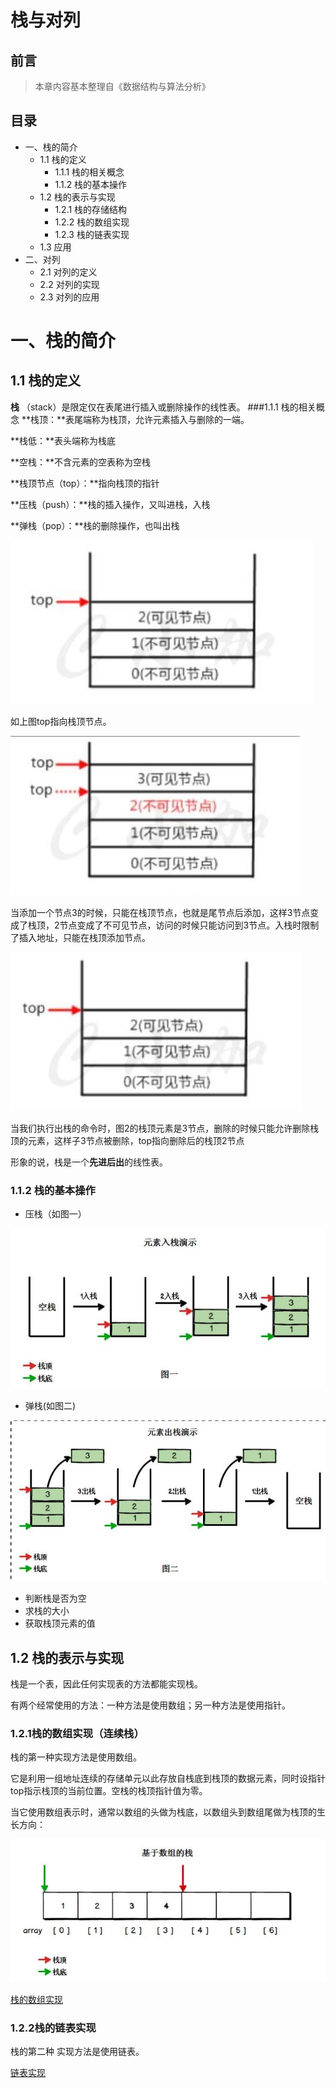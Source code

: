 # 栈与对列

## 前言
>本章内容基本整理自《数据结构与算法分析》

## 目录
- 一、栈的简介
  - 1.1 栈的定义
  	- 1.1.1 栈的相关概念
  	- 1.1.2 栈的基本操作 
  - 1.2 栈的表示与实现
  	- 1.2.1 栈的存储结构
  	- 1.2.2 栈的数组实现
  	- 1.2.3 栈的链表实现	 
  - 1.3 应用
- 二、对列
  - 2.1 对列的定义
  - 2.2 对列的实现
  - 2.3 对列的应用

# 一、栈的简介
## 1.1 栈的定义
**栈** （stack）是限定仅在表尾进行插入或删除操作的线性表。
###1.1.1 栈的相关概念
**栈顶：**表尾端称为栈顶，允许元素插入与删除的一端。

**栈低：**表头端称为栈底

**空栈：**不含元素的空表称为空栈

**栈顶节点（top）：**指向栈顶的指针

**压栈（push）：**栈的插入操作，又叫进栈，入栈

**弹栈（pop）：**栈的删除操作，也叫出栈

 ![](https://github.com/jvshwang/Linux-Basics/blob/master/doc/img/stark_and_queue/1.jpg)

如上图top指向栈顶节点。

 ![](https://github.com/jvshwang/Linux-Basics/blob/master/doc/img/stark_and_queue/2.jpg)

当添加一个节点3的时候，只能在栈顶节点，也就是尾节点后添加，这样3节点变成了栈顶，2节点变成了不可见节点，访问的时候只能访问到3节点。入栈时限制了插入地址，只能在栈顶添加节点。

 ![](https://github.com/jvshwang/Linux-Basics/blob/master/doc/img/stark_and_queue/3.jpg)

当我们执行出栈的命令时，图2的栈顶元素是3节点，删除的时候只能允许删除栈顶的元素，这样子3节点被删除，top指向删除后的栈顶2节点

形象的说，栈是一个**先进后出**的线性表。

### 1.1.2 栈的基本操作
- 压栈（如图一）

![](https://github.com/jvshwang/Linux-Basics/blob/master/doc/img/stark_and_queue/1.1.jpg)

- 弹栈(如图二)

![](https://github.com/jvshwang/Linux-Basics/blob/master/doc/img/stark_and_queue/21.2.jpg)

- 判断栈是否为空
- 求栈的大小
- 获取栈顶元素的值


## 1.2 栈的表示与实现
栈是一个表，因此任何实现表的方法都能实现栈。

有两个经常使用的方法：一种方法是使用数组；另一种方法是使用指针。

### 1.2.1栈的数组实现（连续栈）
栈的第一种实现方法是使用数组。

它是利用一组地址连续的存储单元以此存放自栈底到栈顶的数据元素，同时设指针top指示栈顶的当前位置。空栈的栈顶指针值为零。

当它使用数组表示时，通常以数组的头做为栈底，以数组头到数组尾做为栈顶的生长方向：

![](https://github.com/jvshwang/Linux-Basics/blob/master/doc/img/stark_and_queue/3.1.jpg)

[栈的数组实现](https://github.com/jvshwang/Linux-Basics/blob/master/src/stack/arr_stack.c)

### 1.2.2栈的链表实现 
栈的第二种 实现方法是使用链表。

[链表实现](https://github.com/jvshwang/Linux-Basics/blob/master/src/stack/l_stack.c)
